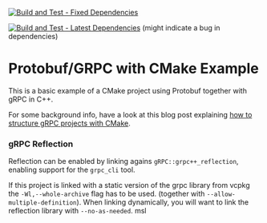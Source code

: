 [![Build and Test - Fixed Dependencies](https://github.com/faaxm/exmpl-cmake-grpc/actions/workflows/build.yml/badge.svg)](https://github.com/faaxm/exmpl-cmake-grpc/actions/workflows/build.yml)

[![Build and Test - Latest Dependencies](https://github.com/faaxm/exmpl-cmake-grpc/actions/workflows/build-latest-deps.yml/badge.svg)](https://github.com/faaxm/exmpl-cmake-grpc/actions/workflows/build-latest-deps.yml) (might indicate a bug in dependencies)

# Protobuf/GRPC with CMake Example

This is a basic example of a CMake project using Protobuf together with gRPC in C++.

For some background info, have a look at this blog post explaining [how to structure gRPC projects with CMake](https://www.f-ax.de/dev/2020/11/08/grpc-plugin-cmake-support.html).

### gRPC Reflection
Reflection can be enabled by linking agains `gRPC::grpc++_reflection`, enabling support for the `grpc_cli` tool.

If this project is linked with a static version of the grpc library from vcpkg
the `-Wl,--whole-archive` flag has to be used. (together with `--allow-multiple-definition`). When linking dynamically,
you will want to link the reflection library with `--no-as-needed`. 
msl

